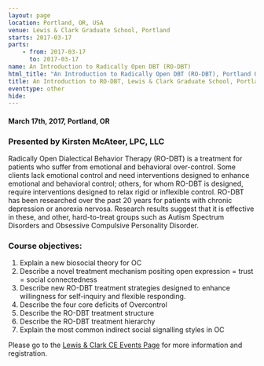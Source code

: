 ```yaml
---
layout: page
location: Portland, OR, USA
venue: Lewis & Clark Graduate School, Portland
starts: 2017-03-17
parts:
    - from: 2017-03-17
      to: 2017-03-17
name: An Introduction to Radically Open DBT (RO-DBT)
html_title: "An Introduction to Radically Open DBT (RO-DBT), Portland OR"
title: An Introduction to RO-DBT, Lewis & Clark Graduate School, Portland OR
eventtype: other
hide: 
---
```


#### March 17th, 2017, Portland, OR 

### Presented by Kirsten McAteer, LPC, LLC
Radically Open Dialectical Behavior Therapy (RO-DBT) is a treatment for patients who suffer from emotional and behavioral over-control. Some clients lack emotional control and need interventions designed to enhance emotional and behavioral control; others, for whom RO-DBT is designed, require interventions designed to relax rigid or inflexible control. RO-DBT has been researched over the past 20 years for patients with chronic depression or anorexia nervosa. Research results suggest that it is effective in these, and other, hard-to-treat groups such as Autism Spectrum Disorders and Obsessive Compulsive Personality Disorder.

### Course objectives:
1.	Explain a new biosocial theory for OC 
2.	Describe a novel treatment mechanism positing open expression = trust = social connectedness 
3.	Describe new RO-DBT treatment strategies designed to enhance willingness for self-inquiry and flexible responding.
4.	Describe the four core deficits of Overcontrol
5.	Describe the RO-DBT treatment structure
6.	Describe the RO-DBT treatment hierarchy
7.	Explain the most common indirect social signalling styles in OC

Please go to the [Lewis & Clark CE Events Page](https://graduate.lclark.edu/live/events/193966-introduction-to-radically-open-dialectical?preview=1) for more information and registration.
